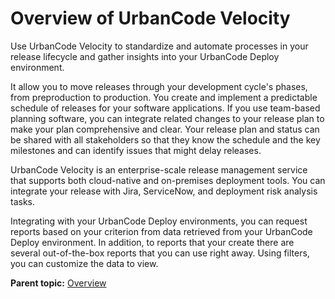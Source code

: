 # Overview of UrbanCode Velocity

Use UrbanCode Velocity to standardize and automate processes in your release lifecycle and gather insights into your UrbanCode Deploy environment.

It allow you to move releases through your development cycle's phases, from preproduction to production. You create and implement a predictable schedule of releases for your software applications. If you use team-based planning software, you can integrate related changes to your release plan to make your plan comprehensive and clear. Your release plan and status can be shared with all stakeholders so that they know the schedule and the key milestones and can identify issues that might delay releases.

UrbanCode Velocity is an enterprise-scale release management service that supports both cloud-native and on-premises deployment tools. You can integrate your release with Jira, ServiceNow, and deployment risk analysis tasks.

Integrating with your UrbanCode Deploy environments, you can request reports based on your criterion from data retrieved from your UrbanCode Deploy environment. In addition, to reports that your create there are several out-of-the-box reports that you can use right away. Using filters, you can customize the data to view.

**Parent topic:** [Overview](../topics/c_node_overview.md)

